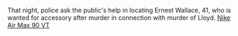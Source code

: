 That night, police ask the public's help in locating Ernest Wallace, 41, who is wanted for accessory after murder in connection with murder of Lloyd.
 <a href="http://www.dutoit.com/Admin/nikefreerun.asp?Running_Shoes=nike-air-max-nike-air-max-90-vt-c-19_50.html" title="Nike Air Max 90 VT">Nike Air Max 90 VT</a>